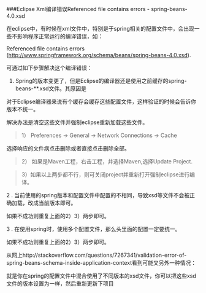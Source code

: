 ###Eclipse Xml编译错误Referenced file contains errors - spring-beans-4.0.xsd

在eclipse中，有时候在xml文件中，特别是于spring相关的配置文件中，会出现一些不影响程序正常运行的编译错误，如：

Referenced file contains errors (http://www.springframework.org/schema/beans/spring-beans-4.0.xsd).

可通过如下步骤解决这个编译错误：

1. Spring的版本变更了，但是Eclipse的编译器还是使用之前缓存的spring-beans-**.xsd文件。其原因是

对于Eclipse编译器来说有个缓存会缓存这些配置文件，这样验证的时候会告诉你版本不统一。

解决办法是清空这些文件并强制eclipse重新加载这些文件。

> 1） Preferences -> General -> Network Connections -> Cache

选择响应的文件病点击删除或者直接点击删除全部。

> 2） 如果是Maven工程，右击工程，并选择Maven,选择Update Project.

> 3）如果以上两步都不行，则可关闭project并重新打开强制eclipse进行编译。


2 . 当前使用的spring版本和配置文件中配置的不相同，导致xsd等文件不会被正确加载，改成当前版本即可。

如果不成功则重复上面的2）3）两步即可。

3 . 在使用spring时，使用多个配置文件，那么头里面的配置一定要统一。

如果不成功则重复上面的2）3）两步即可。


从网上http://stackoverflow.com/questions/7267341/validation-error-of-spring-beans-schema-inside-application-context看到可能又另外一种情况：

就是你在spring的配置文件中混合使用了不同版本的xsd文件，你可以把这些xsd文件的版本设置为一样，然后重新更新下项目